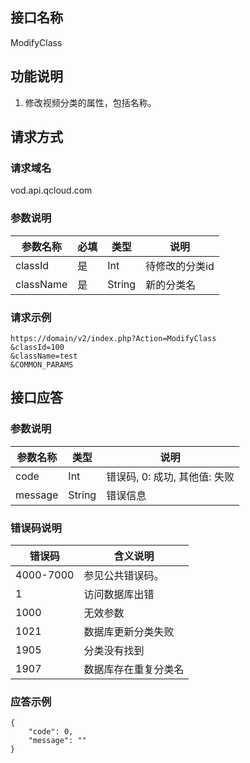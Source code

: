 ## 接口名称
ModifyClass

## 功能说明
1. 修改视频分类的属性，包括名称。

## 请求方式

### 请求域名
vod.api.qcloud.com

### 参数说明
| 参数名称 | 必填 | 类型 | 说明 |
|---------|---------|---------|---------|
| classId | 是 | Int | 待修改的分类id |
| className | 是 | String | 新的分类名 |

### 请求示例
```
https://domain/v2/index.php?Action=ModifyClass
&classId=100
&className=test
&COMMON_PARAMS
```
## 接口应答

### 参数说明
| 参数名称 | 类型 | 说明 |
|---------|---------|---------|
| code | Int | 错误码, 0: 成功, 其他值: 失败 |
| message | String | 错误信息 |

### 错误码说明
| 错误码 | 含义说明|
|---------|---------|
| 4000-7000 | 参见公共错误码。  |
| 1 | 访问数据库出错  |
| 1000 | 无效参数  |
| 1021 | 数据库更新分类失败 |
| 1905 | 分类没有找到 |
| 1907 | 数据库存在重复分类名 |

### 应答示例
```
{
    "code": 0,
    "message": ""
}
```
